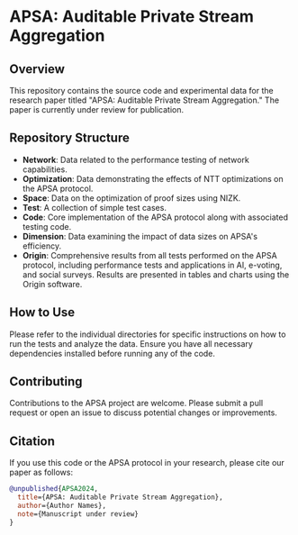 # APSA: Auditable Private Stream Aggregation

## Overview
This repository contains the source code and experimental data for the research paper titled "APSA: Auditable Private Stream Aggregation." The paper is currently under review for publication.

## Repository Structure
- **Network**: Data related to the performance testing of network capabilities.
- **Optimization**: Data demonstrating the effects of NTT optimizations on the APSA protocol.
- **Space**: Data on the optimization of proof sizes using NIZK.
- **Test**: A collection of simple test cases.
- **Code**: Core implementation of the APSA protocol along with associated testing code.
- **Dimension**: Data examining the impact of data sizes on APSA's efficiency.
- **Origin**: Comprehensive results from all tests performed on the APSA protocol, including performance tests and applications in AI, e-voting, and social surveys. Results are presented in tables and charts using the Origin software.

## How to Use
Please refer to the individual directories for specific instructions on how to run the tests and analyze the data. Ensure you have all necessary dependencies installed before running any of the code.

## Contributing
Contributions to the APSA project are welcome. Please submit a pull request or open an issue to discuss potential changes or improvements.

## Citation
If you use this code or the APSA protocol in your research, please cite our paper as follows:
```bibtex
@unpublished{APSA2024,
  title={APSA: Auditable Private Stream Aggregation},
  author={Author Names},
  note={Manuscript under review}
}
```
